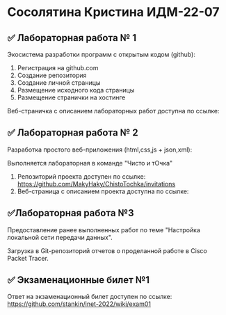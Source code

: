 # Сосолятина Кристина ИДМ-22-07
## ✅ Лабораторная работа № 1

Экосистема разработки программ с открытым кодом (github):

1. Регистрация на github.com
2. Создание репозитория
3. Создание личной страницы
4. Размещение исходного кода страницы
5. Размещение странички на хостинге

Веб-страничка с описанием лабораторных работ доступна по ссылке: 

## ✅ Лабораторная работа № 2

Разработка простого веб-приложения (html,css,js + json,xml):

Выполняется лабораторная в команде "Чисто и тОчка"

1. Репозиторий проекта доступен по ссылке: https://github.com/MakyHaky/ChistoTochka/invitations
2. Веб-страница с описанием проекта доступна по ссылке: 

## ✅Лабораторная работа №3

Предоставление ранее выполненных работ по теме "Настройка локальной сети передачи данных". 

Загрузка в Git-репозиторий отчетов о проделанной работе в Cisco Packet Tracer.

## ✅ Экзаменационные билет №1

Ответ на экзаменационный билет доступен по ссылке: 
https://github.com/stankin/inet-2022/wiki/exam01
